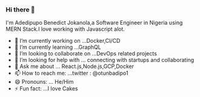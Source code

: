 ### Hi there 👋
I'm Adedipupo Benedict Jokanola,a Software Engineer in Nigeria using MERN Stack.I love working with Javascript alot.
<!--
**Adedipupo/Adedipupo** is a ✨ _special_ ✨ repository because its `README.md` (this file) appears on your GitHub profile.

Here are some ideas to get you started:
-->
- 🔭 I’m currently working on ...Docker,CI/CD
- 🌱 I’m currently learning ...GraphQL
- 👯 I’m looking to collaborate on ...DevOps related projects
- 🤔 I’m looking for help with  ... connecting with startups and collaborating
- 💬 Ask me about ... React.js,Node.js,GCP,Docker
- 📫 How to reach me: ...twitter : @otunbadipo1
- 😄 Pronouns: ... He/Him
- ⚡ Fun fact: ...I love Cakes

